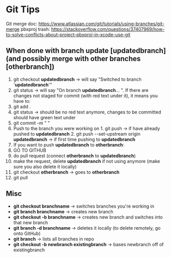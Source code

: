 # Git Tips #
Git merge doc: https://www.atlassian.com/git/tutorials/using-branches/git-merge
pbxproj trash: https://stackoverflow.com/questions/37407969/how-to-solve-conflicts-about-project-pbxproj-in-xcode-use-git

## When done with branch update [updatedbranch] (and possibly merge with other branches [otherbranch]) ##
1. git checkout **updatedbranch** -> will say "Switched to branch '**updatedbranch**'"
2. git status -> will say "On branch **updatedbranch**... ". If there are changes not staged for commit (with red text under it), it means you have to:
  1. git add .
  2. git status -> should be no red text anymore, changes to be committed should have green text under
  3. git commit -m " "
  4. Push to the branch you were working on
    1. git push -> if have already pushed to **updatedbranch**
    2. git push --set-upstream origin **updatedbranch** -> if first time pushing to **updatedbranch**
3. If you want to push **updatedbranch** to **otherbranch**:
  1. GO TO GITHUB
  2. do pull request (connect **otherbranch** to **updatedbranch**)
  3. make the request, delete **updatedbranch** if not using anymore (make sure you also delete it locally)
  4. git checkout **otherbranch** -> goes to **otherbranch**
  5. git pull

## Misc ##
- **git checkout branchname**                  -> switches branches you're working in
- **git branch branchname**                    -> creates new branch
- **git checkout -b branchname**               -> creates new branch and switches into that new branch
- **git branch -d branchname**                 -> deletes it locally (to delete remotely, go onto GitHub)
- **git branch**                               -> lists all branches in repo
- **git checkout -b newbranch existingbranch** -> bases newbranch off of existingbranch
